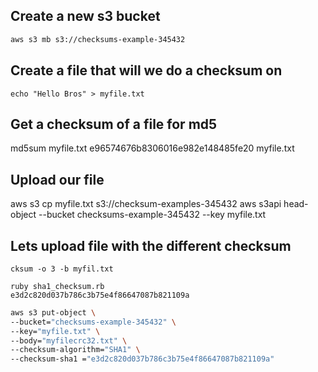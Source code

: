 ## Create a new s3 bucket

```md
aws s3 mb s3://checksums-example-345432
```

## Create a file that will we do a checksum on

```
echo "Hello Bros" > myfile.txt
```

## Get a checksum of a file for md5
md5sum myfile.txt
e96574676b8306016e982e148485fe20  myfile.txt

## Upload our file
aws s3 cp myfile.txt s3://checksum-examples-345432
aws s3api head-object --bucket checksums-example-345432 --key myfile.txt

## Lets upload file with the different checksum

```
cksum -o 3 -b myfil.txt

ruby sha1_checksum.rb
e3d2c820d037b786c3b75e4f86647087b821109a
```

```sh
aws s3 put-object \
--bucket="checksums-example-345432" \
--key="myfile.txt" \
--body="myfilecrc32.txt" \
--checksum-algorithm="SHA1" \
--checksum-sha1 ="e3d2c820d037b786c3b75e4f86647087b821109a"
```